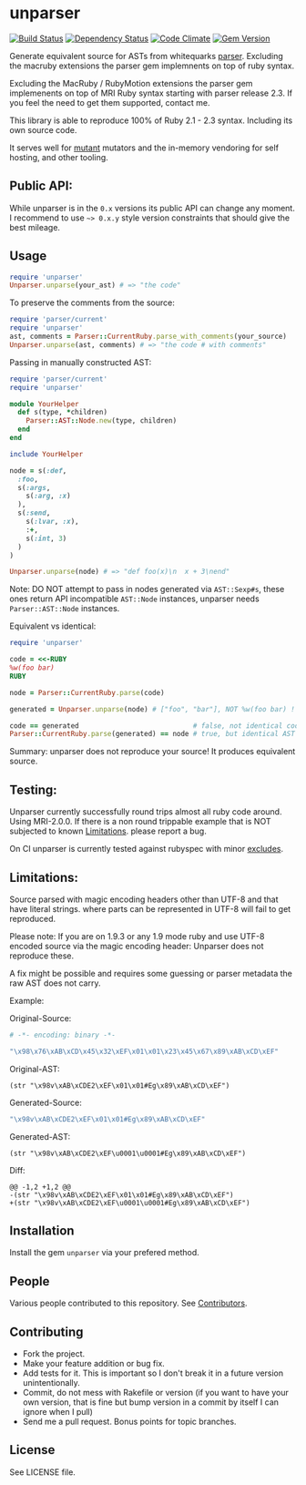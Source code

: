 unparser
========

[![Build Status](https://secure.travis-ci.org/strongruby/unparser.png?branch=strongruby)](http://travis-ci.org/strongruby/unparser)
[![Dependency Status](https://gemnasium.com/mbj/unparser.png)](https://gemnasium.com/mbj/unparser)
[![Code Climate](https://codeclimate.com/github/mbj/unparser.png)](https://codeclimate.com/github/mbj/unparser)
[![Gem Version](https://img.shields.io/gem/v/unparser.svg)](https://rubygems.org/gems/unparser)

Generate equivalent source for ASTs from whitequarks [parser](https://github.com/whitequark/parser).
Excluding the macruby extensions the parser gem implemnents on top of ruby syntax.

Excluding the MacRuby / RubyMotion extensions the parser gem implemenents on top of MRI Ruby
syntax starting with parser release 2.3.  If you feel the need to get them supported, contact me.

This library is able to reproduce 100% of Ruby 2.1 - 2.3 syntax. Including its own source code.

It serves well for [mutant](https://github.com/mbj/mutant) mutators and the in-memory vendoring for self hosting,
and other tooling.

Public API:
-----------

While unparser is in the `0.x` versions its public API can change any moment. I recommend to use `~> 0.x.y` style
version constraints that should give the best mileage.

Usage
-----

```ruby
require 'unparser'
Unparser.unparse(your_ast) # => "the code"
```

To preserve the comments from the source:

```ruby
require 'parser/current'
require 'unparser'
ast, comments = Parser::CurrentRuby.parse_with_comments(your_source)
Unparser.unparse(ast, comments) # => "the code # with comments"
```

Passing in manually constructed AST:
```ruby
require 'parser/current'
require 'unparser'

module YourHelper
  def s(type, *children)
    Parser::AST::Node.new(type, children)
  end
end

include YourHelper

node = s(:def,
  :foo,
  s(:args,
    s(:arg, :x)
  ),
  s(:send,
    s(:lvar, :x),
    :+,
    s(:int, 3)
  )
)

Unparser.unparse(node) # => "def foo(x)\n  x + 3\nend"
```

Note: DO NOT attempt to pass in nodes generated via `AST::Sexp#s`, these ones return
API incompatible `AST::Node` instances, unparser needs `Parser::AST::Node` instances.


Equivalent vs identical:

```ruby
require 'unparser'

code = <<-RUBY
%w(foo bar)
RUBY

node = Parser::CurrentRuby.parse(code)

generated = Unparser.unparse(node) # ["foo", "bar"], NOT %w(foo bar) !

code == generated                            # false, not identical code
Parser::CurrentRuby.parse(generated) == node # true, but identical AST
```

Summary: unparser does not reproduce your source! It produces equivalent source.

Testing:
--------

Unparser currently successfully round trips almost all ruby code around. Using MRI-2.0.0.
If there is a non round trippable example that is NOT subjected to known [Limitations](#limitations).
please report a bug.

On CI unparser is currently tested against rubyspec with minor [excludes](https://github.com/mbj/unparser/blob/master/spec/integrations.yml).

Limitations:
------------

Source parsed with magic encoding headers other than UTF-8 and that have literal strings.
where parts can be represented in UTF-8 will fail to get reproduced.

Please note: If you are on 1.9.3 or any 1.9 mode ruby and use UTF-8 encoded source via the magic encoding header:
Unparser does not reproduce these.

A fix might be possible and requires some guessing or parser metadata the raw AST does not carry.

Example:

Original-Source:
```ruby
# -*- encoding: binary -*-

"\x98\x76\xAB\xCD\x45\x32\xEF\x01\x01\x23\x45\x67\x89\xAB\xCD\xEF"
```

Original-AST:
```
(str "\x98v\xAB\xCDE2\xEF\x01\x01#Eg\x89\xAB\xCD\xEF")
```

Generated-Source:

```ruby
"\x98v\xAB\xCDE2\xEF\x01\x01#Eg\x89\xAB\xCD\xEF"
```

Generated-AST:

```
(str "\x98v\xAB\xCDE2\xEF\u0001\u0001#Eg\x89\xAB\xCD\xEF")
```

Diff:

```
@@ -1,2 +1,2 @@
-(str "\x98v\xAB\xCDE2\xEF\x01\x01#Eg\x89\xAB\xCD\xEF")
+(str "\x98v\xAB\xCDE2\xEF\u0001\u0001#Eg\x89\xAB\xCD\xEF")
```

Installation
------------

Install the gem `unparser` via your prefered method.

People
------

Various people contributed to this repository. See [Contributors](https://github.com/mbj/unparser/graphs/contributors).

Contributing
-------------

* Fork the project.
* Make your feature addition or bug fix.
* Add tests for it. This is important so I don't break it in a
  future version unintentionally.
* Commit, do not mess with Rakefile or version
  (if you want to have your own version, that is fine but bump version in a commit by itself I can ignore when I pull)
* Send me a pull request. Bonus points for topic branches.

License
-------

See LICENSE file.
